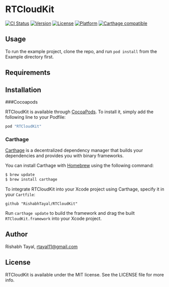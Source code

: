 # RTCloudKit

[![CI Status](http://img.shields.io/travis/rishabhtayal/RTCloudKit.svg?style=flat)](https://travis-ci.org/rishabhtayal/RTCloudKit)
[![Version](https://img.shields.io/cocoapods/v/RTCloudKit.svg?style=flat)](http://cocoapods.org/pods/RTCloudKit)
[![License](https://img.shields.io/cocoapods/l/RTCloudKit.svg?style=flat)](http://cocoapods.org/pods/RTCloudKit)
[![Platform](https://img.shields.io/cocoapods/p/RTCloudKit.svg?style=flat)](http://cocoapods.org/pods/RTCloudKit)
[![Carthage compatible](https://img.shields.io/badge/Carthage-compatible-4BC51D.svg?style=flat)](https://github.com/Carthage/Carthage)

## Usage

To run the example project, clone the repo, and run `pod install` from the Example directory first.

## Requirements

## Installation

###Cocoapods

RTCloudKit is available through [CocoaPods](http://cocoapods.org). To install
it, simply add the following line to your Podfile:

```ruby
pod "RTCloudKit"
```

### Carthage

[Carthage](https://github.com/Carthage/Carthage) is a decentralized dependency manager that builds your dependencies and provides you with binary frameworks.

You can install Carthage with [Homebrew](http://brew.sh/) using the following command:

```bash
$ brew update
$ brew install carthage
```

To integrate RTCloudKit into your Xcode project using Carthage, specify it in your `Cartfile`:

```ogdl
github "RishabhTayal/RTCloudKit"
```

Run `carthage update` to build the framework and drag the built `RTCloudKit.framework` into your Xcode project.

## Author

Rishabh Tayal, rtayal11@gmail.com

## License

RTCloudKit is available under the MIT license. See the LICENSE file for more info.
